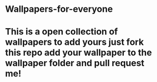 # Wallpapers-for-everyone
# This is a open collection of wallpapers to add yours just fork this repo add your wallpaper to the wallpaper folder and pull request me!
